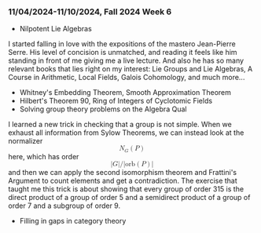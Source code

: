 ### 11/04/2024-11/10/2024, Fall 2024 Week 6
 
* Nilpotent Lie Algebras 

I started falling in love with the expositions of the mastero Jean-Pierre Serre. His level of concision is unmatched, and reading it feels like him standing in front of me giving me a live lecture. And also he has so many relevant books that lies right on my interest: Lie Groups and Lie Algebras, A Course in Arithmetic, Local Fields, Galois Cohomology, and much more...

* Whitney's Embedding Theorem, Smooth Approximation Theorem
* Hilbert's Theorem 90, Ring of Integers of Cyclotomic Fields
* Solving group theory problems on the Algebra Qual

I learned a new trick in checking that a group is not simple. When we exhaust all information from Sylow Theorems, we can instead look at the normalizer <math display="block" xmlns="http://www.w3.org/1998/Math/MathML">
  <mrow>
    <msub>
      <mi>N</mi>
      <mi>G</mi>
    </msub>
    <mrow>
      <mo stretchy="true" form="prefix">(</mo>
      <mi>P</mi>
      <mo stretchy="true" form="postfix">)</mo>
    </mrow>
  </mrow>
</math>
here, which has order 
<math display="block" xmlns="http://www.w3.org/1998/Math/MathML">
  <mrow>
    <mrow>
      <mo stretchy="true" form="prefix">|</mo>
      <mi>G</mi>
      <mo stretchy="true" form="postfix">|</mo>
    </mrow>
    <mi>/</mi>
    <mrow>
      <mo stretchy="true" form="prefix">|</mo>
      <mtext mathvariant="normal">orb</mtext>
      <mrow>
        <mo stretchy="true" form="prefix">(</mo>
        <mi>P</mi>
        <mo stretchy="true" form="postfix">)</mo>
      </mrow>
      <mo stretchy="true" form="postfix">|</mo>
    </mrow>
  </mrow>
</math>
and then we can apply the second isomorphism theorem and Frattini's Argument to count elements and get a contradiction. The exercise that taught me this trick is about showing that every group of order 315 is the direct product of a group of order 5 and a semidirect product of a group of order 7 and a subgroup of order 9.
* Filling in gaps in category theory
